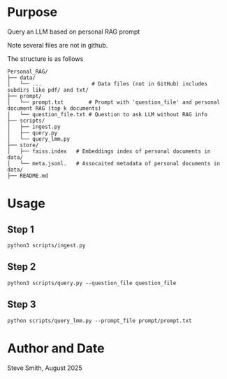 # Purpose
Query an LLM based on personal RAG prompt

Note several files are not in github.

The structure is as follows
```
Personal_RAG/
├── data/
│   └── ...                # Data files (not in GitHub) includes subdirs like pdf/ and txt/
├── prompt/
│   └── prompt.txt        # Prompt with 'question_file' and personal document RAG (top k documents)
│   └── question_file.txt # Question to ask LLM without RAG info
├── scripts/
│   ├── ingest.py
│   ├── query.py
│   └── query_lmm.py
├── store/
│   ├── faiss.index   # Embeddings index of personal documents in data/
│   └── meta.jsonl.   # Assocaited metadata of personal documents in data/
├── README.md

```

# Usage
## Step 1
`python3 scripts/ingest.py`
## Step 2
`python3 scripts/query.py --question_file question_file`
## Step 3
`python scripts/query_lmm.py --prompt_file prompt/prompt.txt`

# Author and Date
Steve Smith, August 2025